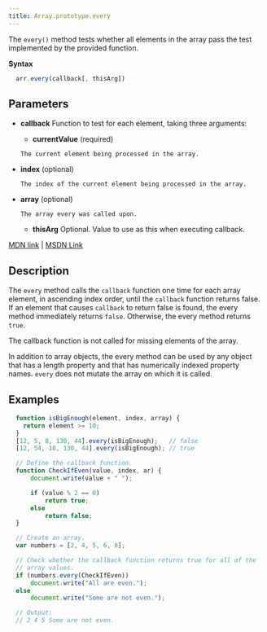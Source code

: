 ```yaml
---
title: Array.prototype.every
---
```

The `every()` method tests whether all elements in the array pass the test implemented by the provided function.

**Syntax**
```javascript
  arr.every(callback[, thisArg])
```

## Parameters

*   **callback** Function to test for each element, taking three arguments:
    *   **currentValue** (required)

    ```
    The current element being processed in the array.
    ```

*   **index** (optional)
    ```
    The index of the current element being processed in the array.
    ```
*   **array** (optional)
    ```
    The array every was called upon.
    ```
    *   **thisArg** Optional. Value to use as this when executing callback.

[MDN link](https://developer.mozilla.org/en-US/docs/Web/JavaScript/Reference/Global_Objects/Array/every) | [MSDN Link](https://msdn.microsoft.com/en-us/LIBRary/ff679981%28v=vs.94%29.aspx)

## Description

The `every` method calls the `callback` function one time for each array element, in ascending index order, until the `callback` function returns false. If an element that causes `callback` to return false is found, the every method immediately returns `false`. Otherwise, the every method returns `true`.

The callback function is not called for missing elements of the array.

In addition to array objects, the every method can be used by any object that has a length property and that has numerically indexed property names. `every` does not mutate the array on which it is called.

## Examples
```javascript
  function isBigEnough(element, index, array) {
    return element >= 10;
  }
  [12, 5, 8, 130, 44].every(isBigEnough);   // false
  [12, 54, 18, 130, 44].every(isBigEnough); // true

  // Define the callback function.
  function CheckIfEven(value, index, ar) {
      document.write(value + " ");

      if (value % 2 == 0)
          return true;
      else
          return false;
  }

  // Create an array.
  var numbers = [2, 4, 5, 6, 8];

  // Check whether the callback function returns true for all of the
  // array values.
  if (numbers.every(CheckIfEven))
      document.write("All are even.");
  else
      document.write("Some are not even.");

  // Output:
  // 2 4 5 Some are not even.
```
